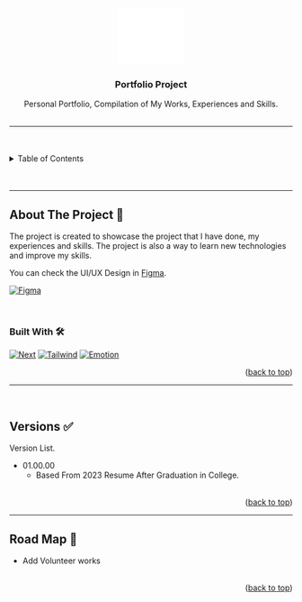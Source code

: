 <a name="readme-top"></a>

<!-- PROJECT LOGO -->
<br />
<div align="center">
  <a href="https://github.com/zyx-0314/">
    <img src="./public/static/images/nyebe_white.png" alt="Logo" width="120" height="100">
  </a>

  <h3 align="center">Portfolio Project</h3>
</div>
<div align="center">
  Personal Portfolio, Compilation of My Works, Experiences and Skills.
</div>

<br />

---

<br />
<br />

<!-- TABLE OF CONTENTS -->

<details>
  <summary>Table of Contents</summary>
  <ol>
    <li>
      <a href="#about-the-project">About The Project</a>
      <ul>
        <li><a href="#built-with">Built With</a></li>
      </ul>
    </li>
    <li><a href="#versions">Versions</a></li>
    <li><a href="#road-map">Road Map</a></li>
  </ol>
</details>

<br />
<br />

---

## About The Project 📝

The project is created to showcase the project that I have done, my experiences and skills. The project is also a way to learn new technologies and improve my skills.

You can check the UI/UX Design in [Figma](https://www.figma.com/community/file/1268740358486001871/Portfolio-Project).

[![Figma][Figma.com]][Figma.url]

<br/>

### Built With 🛠️

[![Next][NextJS.com]][NextJS-url] [![Tailwind][TailwindCSS.com]][NextJS-url] [![Emotion][Emotion.com]][Emotion-url]

<div align="right">(<a href="#readme-top">back to top</a>)</div>

---

<br/>

## Versions ✅

Version List.
- 01.00.00
  - Based From 2023 Resume After Graduation in College.

<!-- - xx.xx.xx (Major Version . Minor Version . Patch Version) -->
  <!-- - Description -->

<br />

<div align="right">(<a href="#readme-top">back to top</a>)</div>

---

## Road Map 📌

- Add Volunteer works

<br />

<div align="right">(<a href="#readme-top">back to top</a>)</div>



<!-- Frameworks -->
[Laravel.com]: https://img.shields.io/badge/Laravel-FF2D20?style=for-the-badge&logo=laravel&logoColor=white
[Laravel-url]: https://laravel.com
[CakePHP.com]: https://img.shields.io/badge/CakePHP-D33C43?style=for-the-badge&logo=cakephp&logoColor=white
[CakePHP-url]: https://cakephp.org
[ASP.NET.com]: https://img.shields.io/badge/ASP.NET-5C2D91?style=for-the-badge&logo=.net&logoColor=white
[ASP.NET-url]: https://dotnet.microsoft.com/apps/aspnet
[NextJS.com]: https://img.shields.io/badge/Next-black?style=for-the-badge&logo=next.js&logoColor=white
[NextJS-url]: https://nextjs.org
[Django.com]: https://img.shields.io/badge/Django-092E20?style=for-the-badge&logo=django&logoColor=white
[Django-url]: https://www.djangoproject.com
[Flask.com]: https://img.shields.io/badge/Flask-000000?style=for-the-badge&logo=flask&logoColor=white
[Flask-url]: https://flask.palletsprojects.com/en/2.0.x/
[ExpressJS.com]: https://img.shields.io/badge/Express.js-404D59?style=for-the-badge
[ExpressJS-url]: https://expressjs.com
[KoaJS.com]: https://img.shields.io/badge/Koa-black?style=for-the-badge&logo=koa&logoColor=white
[KoaJS-url]: https://koajs.com
[Spring.com]: https://img.shields.io/badge/Spring-6DB33F?style=for-the-badge&logo=spring&logoColor=white
[Spring-url]: https://spring.io

[React.com]: https://img.shields.io/badge/React-20232A?style=for-the-badge&logo=react&logoColor=61DAFB
[React-url]: https://reactjs.org
[Angular.com]: https://img.shields.io/badge/Angular-DD0031?style=for-the-badge&logo=angular&logoColor=white
[Angular-url]: https://angular.io
[VueJS.com]: https://img.shields.io/badge/Vue.js-35495E?style=for-the-badge&logo=vue.js&logoColor=4FC08D
[VueJS-url]: https://vuejs.org
[Svelte.com]: https://img.shields.io/badge/Svelte-FF3E00?style=for-the-badge&logo=svelte&logoColor=white
[Svelte-url]: https://svelte.dev
[EmberJS.com]: https://img.shields.io/badge/Ember.js-E04E39?style=for-the-badge&logo=ember.js&logoColor=white
[EmberJS-url]: https://emberjs.com
[BackboneJS.com]: https://img.shields.io/badge/Backbone.js-0071B5?style=for-the-badge&logo=backbone.js&logoColor=white
[BackboneJS-url]: https://backbonejs.org
[PreactJS.com]: https://img.shields.io/badge/Preact-673AB8?style=for-the-badge&logo=preact&logoColor=white
[PreactJS-url]: https://preactjs.com
[SemanticUI.com]: https://img.shields.io/badge/Semantic%20UI-35bdb2?style=for-the-badge&logo=semantic-ui&logoColor=white
[SemanticUI-url]: https://semantic-ui.com

[TailwindCSS.com]: https://img.shields.io/badge/Tailwind_CSS-38B2AC?style=for-the-badge&logo=tailwind-css&logoColor=white
[TailwindCSS-url]: https://tailwindcss.com
[Bootstrap.com]: https://img.shields.io/badge/Bootstrap-563D7C?style=for-the-badge&logo=bootstrap&logoColor=white
[Bootstrap-url]: https://getbootstrap.com
[Stylus.com]: https://img.shields.io/badge/Stylus-333333?style=for-the-badge&logo=stylus&logoColor=white
[Stylus-url]: https://stylus-lang.com
[Emotion.com]: https://img.shields.io/badge/Emotion-DB7093?style=for-the-badge&logo=styled-components&logoColor=white
[Emotion-url]: https://emotion.sh
[FramerMotion.com]: https://img.shields.io/badge/Framer_Motion-000000?style=for-the-badge&logo=framer&logoColor=white
[FramerMotion-url]: https://www.framer.com/motion/

[TensorFlow.com]: https://img.shields.io/badge/TensorFlow-FF6F00?style=for-the-badge&logo=tensorflow&logoColor=white
[TensorFlow-url]: https://www.tensorflow.org
[PyTorch.com]: https://img.shields.io/badge/PyTorch-EE4C2C?style=for-the-badge&logo=PyTorch&logoColor=white
[PyTorch-url]: https://pytorch.org

<!-- Database -->
[MySQL.com]: https://img.shields.io/badge/MySQL-00000F?style=for-the-badge&logo=mysql&logoColor=white
[MySQL-url]: https://www.mysql.com
[AmazonRDS.com]: https://img.shields.io/badge/Amazon%20RDS-232F3E?style=for-the-badge&logo=amazon-aws&logoColor=white
[AmazonRDS-url]: https://aws.amazon.com/rds
[MicrosoftSQLServer.com]: https://img.shields.io/badge/Microsoft%20SQL%20Server-CC2927?style=for-the-badge&logo=microsoft-sql-server&logoColor=white
[MicrosoftSQLServer-url]: https://www.microsoft.com/en-us/sql-server
[Oracle.com]: https://img.shields.io/badge/Oracle-F80000?style=for-the-badge&logo=oracle&logoColor=white
[Oracle-url]: https://www.oracle.com/database
[GoogleCloudSQL.com]: https://img.shields.io/badge/Google%20Cloud-4285F4?style=for-the-badge&logo=google-cloud&logoColor=white
[GoogleCloudSQL-url]: https://cloud.google.com/sql
[AzureSQL.com]: https://img.shields.io/badge/Azure%20SQL%20Database-0078D4?style=for-the-badge&logo=microsoft-azure&logoColor=white
[AzureSQL-url]: https://azure.microsoft.com/en-us/services/sql-database
[PortgreSQL.com]: https://img.shields.io/badge/PostgreSQL-316192?style=for-the-badge&logo=postgresql&logoColor=white
[PortgreSQL-url]: https://www.postgresql.org
[MariaDB.com]: https://img.shields.io/badge/MariaDB-003545?style=for-the-badge&logo=mariadb&logoColor=white
[MariaDB-url]: https://mariadb.org
[SQLite.com]: https://img.shields.io/badge/SQLite-07405E?style=for-the-badge&logo=sqlite&logoColor=white
[SQLite-url]: https://www.sqlite.org/index.html

[MongoDB.com]: https://img.shields.io/badge/MongoDB-4EA94B?style=for-the-badge&logo=mongodb&logoColor=white
[MongoDB-url]: https://www.mongodb.com
[Cassandra.com]: https://img.shields.io/badge/Apache%20Cassandra-1287B1?style=for-the-badge&logo=apache-cassandra&logoColor=white
[Cassandra-url]: https://cassandra.apache.org
[Redis.com]: https://img.shields.io/badge/Redis-DC382D?style=for-the-badge&logo=redis&logoColor=white
[Redis-url]: https://redis.io
[ApacheCouchDB.com]: https://img.shields.io/badge/Apache%20CouchDB-D32500?style=for-the-badge&logo=apache-couchdb&logoColor=white
[ApacheCouchDB-url]: https://couchdb.apache.org
[ApacheHBase.com]: https://img.shields.io/badge/Apache%20HBase-FF7A00?style=for-the-badge&logo=apache&logoColor=white
[ApacheHBase-url]: https://hbase.apache.org

<!-- Servers -->
[Apache.com]: https://img.shields.io/badge/Apache-D22128?style=for-the-badge&logo=apache&logoColor=white
[Apache-url]: https://httpd.apache.org
[Tomcat.com]: https://img.shields.io/badge/Apache%20Tomcat-F8DC75?style=for-the-badge&logo=apache-tomcat&logoColor=black
[Tomcat-url]: https://tomcat.apache.org
[NGINX.com]: https://img.shields.io/badge/Nginx-009639?style=for-the-badge&logo=nginx&logoColor=white
[NGINX-url]: https://www.nginx.com
[LiteSpeed.com]: https://img.shields.io/badge/LiteSpeed-0000FF?style=for-the-badge&logo=litespeed&logoColor=white
[LiteSpeed-url]: https://www.litespeedtech.com
[CentOS.com]: https://img.shields.io/badge/CentOS-262577?style=for-the-badge&logo=centos&logoColor=white
[CentOS-url]: https://www.centos.org
[Caddy.com]: https://img.shields.io/badge/Caddy-00A9E0?style=for-the-badge&logo=caddy&logoColor=white
[Caddy-url]: https://caddyserver.com
[Lighttpd.com]: https://img.shields.io/badge/Lighttpd-1FB815?style=for-the-badge&logo=lighttpd&logoColor=white
[Lighttpd-url]: https://www.lighttpd.net
[MicrosoftIISServer.com]: https://img.shields.io/badge/Microsoft%20IIS-00599C?style=for-the-badge&logo=microsoft&logoColor=white
[MicrosoftIISServer-url]: https://www.iis.net

<!-- API -->
[Keras.com]: https://img.shields.io/badge/Keras-D00000?style=for-the-badge&logo=Keras&logoColor=white
[Keras-url]: https://keras.io

<!-- Technologies -->
[Docker.com]: https://img.shields.io/badge/Docker-2CA5E0?style=for-the-badge&logo=docker&logoColor=white
[Docker-url]: https://www.docker.com
[Kubernetes.com]: https://img.shields.io/badge/Kubernetes-326CE5?style=for-the-badge&logo=kubernetes&logoColor=white
[Kubernetes-url]: https://kubernetes.io


<!-- Package/Dependencies Managers -->
[NPM.com]: https://img.shields.io/badge/NPM-CB3837?style=for-the-badge&logo=npm&logoColor=white
[NPM-url]: https://www.npmjs.com
[Composer.com]: https://img.shields.io/badge/Composer-885630?style=for-the-badge&logo=composer&logoColor=white
[Composer-url]: https://getcomposer.org/
[Yarn.com]: https://img.shields.io/badge/Yarn-2C8EBB?style=for-the-badge&logo=yarn&logoColor=white
[Yarn-url]: https://yarnpkg.com

<!-- CLI/Libraries/Packages -->
[Artisan.com]: https://img.shields.io/badge/Artisan-FF2D20?style=for-the-badge&logo=laravel&logoColor=white
[Artisan-url]: https://laravel.com/docs/8.x/artisan
[ScikitLearn.com]: https://img.shields.io/badge/scikit_learn-F7931E?style=for-the-badge&logo=scikit-learn&logoColor=white
[ScikitLearn-url]: https://scikit-learn.org/stable/

<!-- Runtime Environment -->
[NodeJS.com]: https://img.shields.io/badge/Node.js-339933?style=for-the-badge&logo=node.js&logoColor=white
[NodeJS-url]: https://nodejs.org/en/

<!-- Languages -->
[JavaScript.com]: https://img.shields.io/badge/JavaScript-F7DF1E?style=for-the-badge&logo=javascript&logoColor=black
[JavaScript-url]: https://www.javascript.com
[TypeScript.com]: https://img.shields.io/badge/TypeScript-007ACC?style=for-the-badge&logo=typescript&logoColor=white
[TypeScript-url]: https://www.typescriptlang.org
[PHP.com]: https://img.shields.io/badge/PHP-777BB4?style=for-the-badge&logo=php&logoColor=white
[PHP-url]: https://www.php.net
[Java.com]: https://img.shields.io/badge/Java-ED8B00?style=for-the-badge&logo=java&logoColor=white
[Java-url]: https://www.java.com/en/
[Python.com]: https://img.shields.io/badge/Python-14354C?style=for-the-badge&logo=python&logoColor=white
[Python-url]: https://www.python.org
[C++.com]: https://img.shields.io/badge/C++-00599C?style=for-the-badge&logo=c%2B%2B&logoColor=white
[C++.url]: https://www.cplusplus.com
[C.com]: https://img.shields.io/badge/C-00599C?style=for-the-badge&logo=c&logoColor=white
[C.url]: https://www.cprogramming.com
[CSharp.com]: https://img.shields.io/badge/C%23-239120?style=for-the-badge&logo=c-sharp&logoColor=white
[CSharp.url]: https://docs.microsoft.com/en-us/dotnet/csharp/
[Kotlin.com]: https://img.shields.io/badge/Kotlin-0095D5?style=for-the-badge&logo=kotlin&logoColor=white
[Kotlin.url]: https://kotlinlang.org
[Go.com]: https://img.shields.io/badge/Go-00ADD8?style=for-the-badge&logo=go&logoColor=white
[Go.url]: https://golang.org
[Ruby.com]: https://img.shields.io/badge/Ruby-CC342D?style=for-the-badge&logo=ruby&logoColor=white
[Ruby.url]: https://www.ruby-lang.org/en/
[Rust.com]: https://img.shields.io/badge/Rust-000000?style=for-the-badge&logo=rust&logoColor=white
[Rust.url]: https://www.rust-lang.org

[Figma.com]: https://img.shields.io/badge/Figma-F24E1E?style=for-the-badge&logo=figma&logoColor=white
[Figma.url]: https://www.figma.com
